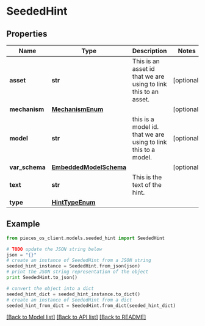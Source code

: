 # SeededHint


## Properties
Name | Type | Description | Notes
------------ | ------------- | ------------- | -------------
**asset** | **str** | This is an asset id that we are using to link this to an asset. | [optional] 
**mechanism** | [**MechanismEnum**](MechanismEnum.md) |  | [optional] 
**model** | **str** | this is a model id. that we are using to link this to a model. | [optional] 
**var_schema** | [**EmbeddedModelSchema**](EmbeddedModelSchema.md) |  | [optional] 
**text** | **str** | This is the text of the hint. | 
**type** | [**HintTypeEnum**](HintTypeEnum.md) |  | 

## Example

```python
from pieces_os_client.models.seeded_hint import SeededHint

# TODO update the JSON string below
json = "{}"
# create an instance of SeededHint from a JSON string
seeded_hint_instance = SeededHint.from_json(json)
# print the JSON string representation of the object
print SeededHint.to_json()

# convert the object into a dict
seeded_hint_dict = seeded_hint_instance.to_dict()
# create an instance of SeededHint from a dict
seeded_hint_from_dict = SeededHint.from_dict(seeded_hint_dict)
```
[[Back to Model list]](../README.md#documentation-for-models) [[Back to API list]](../README.md#documentation-for-api-endpoints) [[Back to README]](../README.md)


